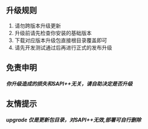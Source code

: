 ## 升级规则

1. 请勿跨版本升级更新
2. 升级前请先检查你安装的基础版本
3. 下载对应版本升级包直接根目录覆盖即可
4. 请先开发测试通过后再进行正式的发布升级

## 免责申明

##### 你升级造成的损失和SAPI++无关，请自助决定是否升级

## 友情提示

##### upgrade 仅是更新包目录，对SAPI++无效,部署可自行删除